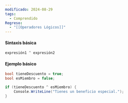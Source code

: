 ```yaml
---
modificado: 2024-08-29
tags:
  - Comprendido
Regreso:
  - "[[Operadores Lógicos]]"
---
```

#### Sintaxis básica

```c#
expresión1 ^ expresión2
```
#### Ejemplo básico
```c#
bool tieneDescuento = true;
bool esMiembro = false;

if (tieneDescuento ^ esMiembro) {
    Console.WriteLine("Tienes un beneficio especial.");
}
```

